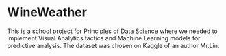 # WineWeather

This is a school project for Principles of Data Science where we needed to implement Visual Analytics tactics and Machine Learning models for predictive analysis. The dataset was chosen on Kaggle of an author Mr.Lin. 
